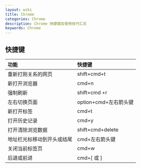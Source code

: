 ```yaml
---
layout: wiki
title: Chrome
categories: Chrome
description: Chrome 快捷键及使用技巧汇总
keywords: Chrome
---
```


## 快捷键


| 功能                      | 快捷键                                  |
|:--------------------------|:--------------------------------------|
| 重新打刚关系的网页     | shift+cmd+t                      |
| 新打开浏览器 | cmd+n                            |
| 强制刷新                     | shift+cmd +r                     |
| 左右切换页面    | option+cmd+左右箭头键                |
| 新打开标签            | cmd+t                |
| 打开历史记录           | cmd+y               |
| 打开清除浏览数据           | shift+cmd+delete              |
| 地址栏光标移动到开头或结尾           | cmd+左右箭头键                |
| 关闭当前标签页           | cmd+w                |
| 后退或前进           | cmd+[ 或 ]               |


